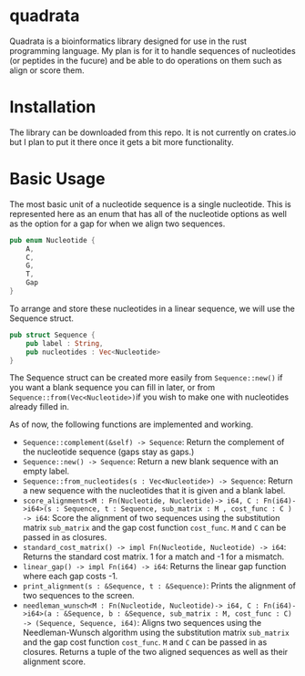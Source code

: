 # quadrata
Quadrata is a bioinformatics library designed for use in the rust programming language. My plan is for it to handle sequences of nucleotides (or peptides in the fucure) and be able to do operations on them such as align or score them.  

# Installation 
The library can be downloaded from this repo. It is not currently on crates.io but I plan to put it there once it gets a bit more functionality. 

# Basic Usage
The most basic unit of a nucleotide sequence is a single nucleotide. This is represented here as an enum that has all of the nucleotide options as well as the option for a gap for when we align two sequences. 
```rust
pub enum Nucleotide {
    A,
    C,
    G, 
    T, 
    Gap
}
```
To arrange and store these nucleotides in a linear sequence, we will use the Sequence struct. 
```rust 
pub struct Sequence {
    pub label : String, 
    pub nucleotides : Vec<Nucleotide>
}
```
The Sequence struct can be created more easily from `Sequence::new()` if you want a blank sequence you can fill in later, or from `Sequence::from(Vec<Nucleotide>)`if you wish to make one with nucleotides already filled in. 

As of now, the following functions are implemented and working. 
- `Sequence::complement(&self) -> Sequence`: Return the complement of the nucleotide sequence (gaps stay as gaps.)
- `Sequence::new() -> Sequence`: Return a new blank sequence with an empty label. 
- `Sequence::from_nucleotides(s : Vec<Nucleotide>) -> Sequence`: Return a new sequence with the nucleotides that it is given and a blank label. 
- `score_alignments<M : Fn(Nucleotide, Nucleotide)-> i64, C : Fn(i64)->i64>(s : Sequence, t : Sequence, sub_matrix : M , cost_func : C ) -> i64`: Score the alignment of two sequences using the substitution matrix `sub_matrix` and the gap cost function `cost_func`. `M` and `C` can be passed in as closures. 
- `standard_cost_matrix() -> impl Fn(Nucleotide, Nucleotide) -> i64`: Returns the standard cost matrix. 1 for a match and -1 for a mismatch. 
- `linear_gap() -> impl Fn(i64) -> i64`: Returns the linear gap function where each gap costs -1.
- `print_alignment(s : &Sequence, t : &Sequence)`: Prints the alignment of two sequences to the screen. 
- `needleman_wunsch<M : Fn(Nucleotide, Nucleotide)-> i64, C : Fn(i64)->i64>(a : &Sequence, b : &Sequence, sub_matrix : M, cost_func : C) -> (Sequence, Sequence, i64)`: Aligns two sequences using the Needleman-Wunsch algorithm using the substitution matrix `sub_matrix` and the gap cost function `cost_func`. `M` and `C` can be passed in as closures. Returns a tuple of the two aligned sequences as well as their alignment score. 
